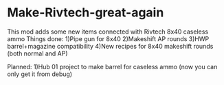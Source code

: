 # Make-Rivtech-great-again
This mod adds some new items connected with Rivtech 8x40 caseless ammo
Things done:
 1)Pipe gun for 8x40
 2)Makeshift AP rounds
 3)HWP barrel+magazine compatibility
 4)New recipes for 8x40 makeshift rounds (both normal and AP)
 
Planned:
 1)Hub 01 project to make barrel for caseless ammo (now you can only get it from debug)
